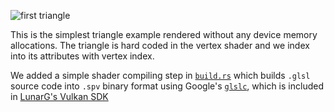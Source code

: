 <info
    title="The first triangle"
    link="first-triangle"
    date="2023-01-08"
    commit="c8f9ef2c0f3b51ddfd71f33ec086fca1531051ab"
/>

![first triangle](media/first-triangle/title.apng)

This is the simplest triangle example rendered without any device memory
allocations. The triangle is hard coded in the vertex shader and we index into
its attributes with vertex index.

We added a simple shader compiling step in
[`build.rs`](https://doc.rust-lang.org/cargo/reference/build-scripts.html) which
builds `.glsl` source code into `.spv` binary format using Google's
[`glslc`](https://github.com/google/shaderc/tree/main/glslc), which is included
in [LunarG's Vulkan SDK](https://vulkan.lunarg.com/sdk/home)

